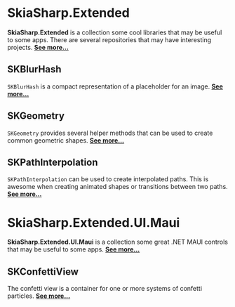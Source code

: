 # SkiaSharp.Extended

**SkiaSharp.Extended** is a collection some cool libraries that may be
useful to some apps. There are several repositories that may have
interesting projects. [**See more...**](api/extended/index)

## SKBlurHash

`SKBlurHash` is a compact representation of a placeholder for an image. [**See more...**](api/extended/skblurhash)

## SKGeometry

`SKGeometry` provides several helper methods that can be used to create common geometric shapes. [**See more...**](api/extended/skgeometry)

## SKPathInterpolation

`SKPathInterpolation` can be used to create interpolated paths. This is awesome when creating animated shapes or transitions between two paths. [**See more...**](api/extended/skpathinterpolation)

# SkiaSharp.Extended.UI.Maui

**SkiaSharp.Extended.UI.Maui** is a collection some great .NET MAUI controls
that may be useful to some apps. [**See more...**](api/ui-maui/index)

## SKConfettiView

The confetti view is a container for one or more systems of confetti particles. [**See more...**](api/ui-maui/skconfettiview)
